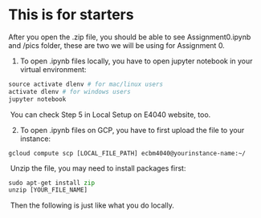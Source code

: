 # This is for starters

After you open the .zip file, you should be able to see Assignment0.ipynb and /pics folder, these are two we will be using for Assignment 0.

1. To open .ipynb files locally, you have to open jupyter notebook in your virtual environment:

~~~python
source activate dlenv # for mac/linux users
activate dlenv # for windows users
jupyter notebook
~~~

​	You can check Step 5 in Local Setup on E4040 website, too.

2. To open .ipynb files on GCP, you have to first upload the file to your instance:

~~~
gcloud compute scp [LOCAL_FILE_PATH] ecbm4040@yourinstance-name:~/
~~~

​	Unzip the file, you may need to install packages first:

~~~python
sudo apt-get install zip
unzip [YOUR_FILE_NAME]
~~~

​	Then the following is just like what you do locally.